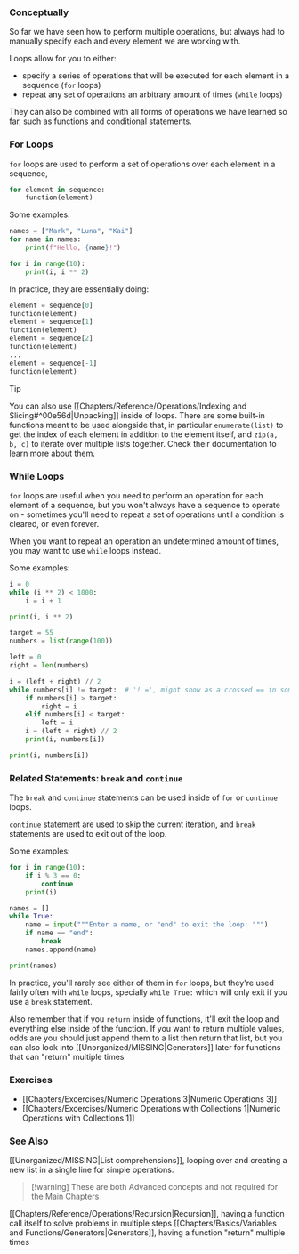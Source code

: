 ### Conceptually
So far we have seen how to perform multiple operations, but always had to manually specify each and every element we are working with.

Loops allow for you to either:
- specify a series of operations that will be executed for each element in a sequence (`for` loops)
- repeat any set of operations an arbitrary amount of times (`while` loops)

They can also be combined with all forms of operations we have learned so far, such as functions and conditional statements.

### For Loops

`for` loops are used to perform a set of operations over each element in a sequence,

```py
for element in sequence:
	function(element)
```

Some examples:
```py
names = ["Mark", "Luna", "Kai"]
for name in names:
	print(f"Hello, {name}!")
```
```py
for i in range(10):
	print(i, i ** 2)
```

In practice, they are essentially doing:
```py
element = sequence[0]
function(element)
element = sequence[1]
function(element)
element = sequence[2]
function(element)
...
element = sequence[-1]
function(element)
```

> [!tip]
> You can also use [[Chapters/Reference/Operations/Indexing and Slicing#^00e56d|Unpacking]] inside of loops.
> There are some built-in functions meant to be used alongside that, in particular `enumerate(list)` to get the index of each element in addition to the element itself, and `zip(a, b, c)` to iterate over multiple lists together. Check their documentation to learn more about them.

### While Loops

`for` loops are useful when you need to perform an operation for each element of a sequence, but you won't always have a sequence to operate on - sometimes you'll need to repeat a set of operations until a condition is cleared, or even forever.

When you want to repeat an operation an undetermined amount of times, you may want to use `while` loops instead.

Some examples:
```py
i = 0
while (i ** 2) < 1000:
	i = i + 1

print(i, i ** 2)
```

```py
target = 55
numbers = list(range(100))

left = 0
right = len(numbers)

i = (left + right) // 2
while numbers[i] != target:  # '! =', might show as a crossed == in some fonts
	if numbers[i] > target:
		right = i
	elif numbers[i] < target:
		left = i
	i = (left + right) // 2
	print(i, numbers[i])

print(i, numbers[i])
```

### Related Statements: `break` and `continue`

The `break` and `continue` statements can be used inside of `for` or `continue` loops.

`continue` statement are used to skip the current iteration, and `break` statements are used to exit out of the loop.

Some examples:
```py
for i in range(10):
	if i % 3 == 0:
		continue
	print(i)
```

```py
names = []
while True:
	name = input("""Enter a name, or "end" to exit the loop: """)
	if name == "end":
		break
	names.append(name)

print(names)
```

In practice, you'll rarely see either of them in `for` loops, but they're used fairly often with `while` loops, specially `while True:` which will only exit if you use a `break` statement.

Also remember that if you `return` inside of functions, it'll exit the loop and everything else inside of the function. If you want to return multiple values, odds are you should just append them to a list then return that list, but you can also look into [[Unorganized/MISSING|Generators]] later for functions that can "return" multiple times

### Exercises

- [[Chapters/Excercises/Numeric Operations 3|Numeric Operations 3]]
- [[Chapters/Excercises/Numeric Operations with Collections 1|Numeric Operations with Collections 1]]

### See Also

[[Unorganized/MISSING|List comprehensions]], looping over and creating a new list in a single line for simple operations.

> [!warning] These are both Advanced concepts and not required for the Main Chapters

[[Chapters/Reference/Operations/Recursion|Recursion]], having a function call itself to solve problems in multiple steps
[[Chapters/Basics/Variables and Functions/Generators|Generators]], having a function "return" multiple times